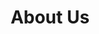 ---
title: "About Us"
# watermark text
watermark: "About"
# page header background image
page_header_image: "images/background/about.jpg"
# meta description
description : "Costa Computer Guy - technical assistance on the costa tropical"

layout : "about"
draft : false

############################## about ###############################
about:
  enable : true
  video_bg_image : "images/about/about-3.jpg"
  video_thumbnail : "images/about/about-4.jpg"
  video_link : "https://www.youtube.com/watch?v=VufDd-QL1c0"
  subtitle : "Costa Computer Guy"
  title : "What we have done, and what we can do"
  content : "With over twenty years in computer services, supporting and maintaing computer service
             for some of the largest companies on the globe, we have knowledge to pinpoint and fix
             the majority of technical issues. Now located on the costa tropical, we are look to offer
             this knowledge to businesses and individuals that are experiencing technical issues that
             they are stuggling to fix."
  button:
    enable : true
    label : "Contact Us"
    link : "contact"

############################### counter #############################
funfacts:
  enable : true
  funfact_item:
  # funfact item loop
  - name : "Customers helped"
    count : "130"
    
  # funfact item loop
  - name : "Calls taken"
    count : "2099"

  # funfact item loop
  - name : "Switch it off and on again"
    count : "250000"

  # funfact item loop
  - name : "Grandkids(so far)"
    count : "1"


########################### Service ################################
service:
  enable : true
  section : "service"
  # service item comes from "content/*/service.md" file
---